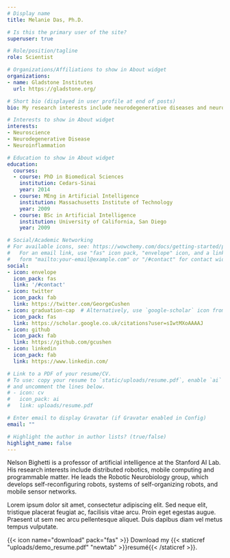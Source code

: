 ```yaml
---
# Display name
title: Melanie Das, Ph.D.

# Is this the primary user of the site?
superuser: true

# Role/position/tagline
role: Scientist 

# Organizations/Affiliations to show in About widget
organizations:
- name: Gladstone Institutes
  url: https://gladstone.org/

# Short bio (displayed in user profile at end of posts)
bio: My research interests include neurodegenerative diseases and neuroinflammation.

# Interests to show in About widget
interests:
- Neuroscience
- Neurodegenerative Disease
- Neuroinflammation

# Education to show in About widget
education:
  courses:
  - course: PhD in Biomedical Sciences
    institution: Cedars-Sinai
    year: 2014
  - course: MEng in Artificial Intelligence
    institution: Massachusetts Institute of Technology
    year: 2009
  - course: BSc in Artificial Intelligence
    institution: University of California, San Diego
    year: 2009

# Social/Academic Networking
# For available icons, see: https://wowchemy.com/docs/getting-started/page-builder/#icons
#   For an email link, use "fas" icon pack, "envelope" icon, and a link in the
#   form "mailto:your-email@example.com" or "/#contact" for contact widget.
social:
- icon: envelope
  icon_pack: fas
  link: '/#contact'
- icon: twitter
  icon_pack: fab
  link: https://twitter.com/GeorgeCushen
- icon: graduation-cap  # Alternatively, use `google-scholar` icon from `ai` icon pack
  icon_pack: fas
  link: https://scholar.google.co.uk/citations?user=sIwtMXoAAAAJ
- icon: github
  icon_pack: fab
  link: https://github.com/gcushen
- icon: linkedin
  icon_pack: fab
  link: https://www.linkedin.com/

# Link to a PDF of your resume/CV.
# To use: copy your resume to `static/uploads/resume.pdf`, enable `ai` icons in `params.toml`, 
# and uncomment the lines below.
# - icon: cv
#   icon_pack: ai
#   link: uploads/resume.pdf

# Enter email to display Gravatar (if Gravatar enabled in Config)
email: ""

# Highlight the author in author lists? (true/false)
highlight_name: false
---
```


Nelson Bighetti is a professor of artificial intelligence at the Stanford AI Lab. His research interests include distributed robotics, mobile computing and programmable matter. He leads the Robotic Neurobiology group, which develops self-reconfiguring robots, systems of self-organizing robots, and mobile sensor networks.

Lorem ipsum dolor sit amet, consectetur adipiscing elit. Sed neque elit, tristique placerat feugiat ac, facilisis vitae arcu. Proin eget egestas augue. Praesent ut sem nec arcu pellentesque aliquet. Duis dapibus diam vel metus tempus vulputate.

{{< icon name="download" pack="fas" >}} Download my {{< staticref "uploads/demo_resume.pdf" "newtab" >}}resumé{{< /staticref >}}.
